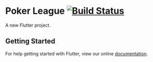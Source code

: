 # Poker League [![Build Status](https://travis-ci.org/MarcinusX/poker_league.svg?branch=master)](https://travis-ci.org/MarcinusX/poker_league)

A new Flutter project.

## Getting Started

For help getting started with Flutter, view our online
[documentation](http://flutter.io/).
